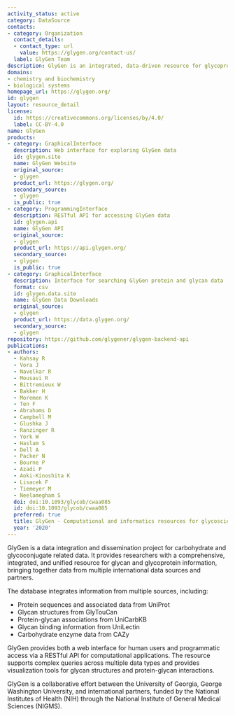 ```yaml
---
activity_status: active
category: DataSource
contacts:
- category: Organization
  contact_details:
  - contact_type: url
    value: https://glygen.org/contact-us/
  label: GlyGen Team
description: GlyGen is an integrated, data-driven resource for glycoproteins, glycans, and carbohydrate-active enzymes, providing researchers with comprehensive, high-quality data on glycobiology.
domains:
- chemistry and biochemistry
- biological systems
homepage_url: https://glygen.org/
id: glygen
layout: resource_detail
license:
  id: https://creativecommons.org/licenses/by/4.0/
  label: CC-BY-4.0
name: GlyGen
products:
- category: GraphicalInterface
  description: Web interface for exploring GlyGen data
  id: glygen.site
  name: GlyGen Website
  original_source:
  - glygen
  product_url: https://glygen.org/
  secondary_source:
  - glygen
  is_public: true
- category: ProgrammingInterface
  description: RESTful API for accessing GlyGen data
  id: glygen.api
  name: GlyGen API
  original_source:
  - glygen
  product_url: https://api.glygen.org/
  secondary_source:
  - glygen
  is_public: true
- category: GraphicalInterface
  description: Interface for searching GlyGen protein and glycan data
  format: csv
  id: glygen.data.site
  name: GlyGen Data Downloads
  original_source:
  - glygen
  product_url: https://data.glygen.org/
  secondary_source:
  - glygen
repository: https://github.com/glygener/glygen-backend-api
publications:
- authors:
  - Kahsay R
  - Vora J
  - Navelkar R
  - Mousavi R
  - Bittremieux W
  - Bakker H
  - Moremen K
  - Ten F
  - Abrahams D
  - Campbell M
  - Glushka J
  - Ranzinger R
  - York W
  - Haslam S
  - Dell A
  - Packer N
  - Bourne P
  - Azadi P
  - Aoki-Kinoshita K
  - Lisacek F
  - Tiemeyer M
  - Neelamegham S
  doi: doi:10.1093/glycob/cwaa085
  id: doi:10.1093/glycob/cwaa085
  preferred: true
  title: GlyGen - Computational and informatics resources for glycoscience
  year: '2020'
---
```

GlyGen is a data integration and dissemination project for carbohydrate and glycoconjugate related data. It provides researchers with a comprehensive, integrated, and unified resource for glycan and glycoprotein information, bringing together data from multiple international data sources and partners.

The database integrates information from multiple sources, including:
- Protein sequences and associated data from UniProt
- Glycan structures from GlyTouCan
- Protein-glycan associations from UniCarbKB
- Glycan binding information from UniLectin
- Carbohydrate enzyme data from CAZy

GlyGen provides both a web interface for human users and programmatic access via a RESTful API for computational applications. The resource supports complex queries across multiple data types and provides visualization tools for glycan structures and protein-glycan interactions.

GlyGen is a collaborative effort between the University of Georgia, George Washington University, and international partners, funded by the National Institutes of Health (NIH) through the National Institute of General Medical Sciences (NIGMS).